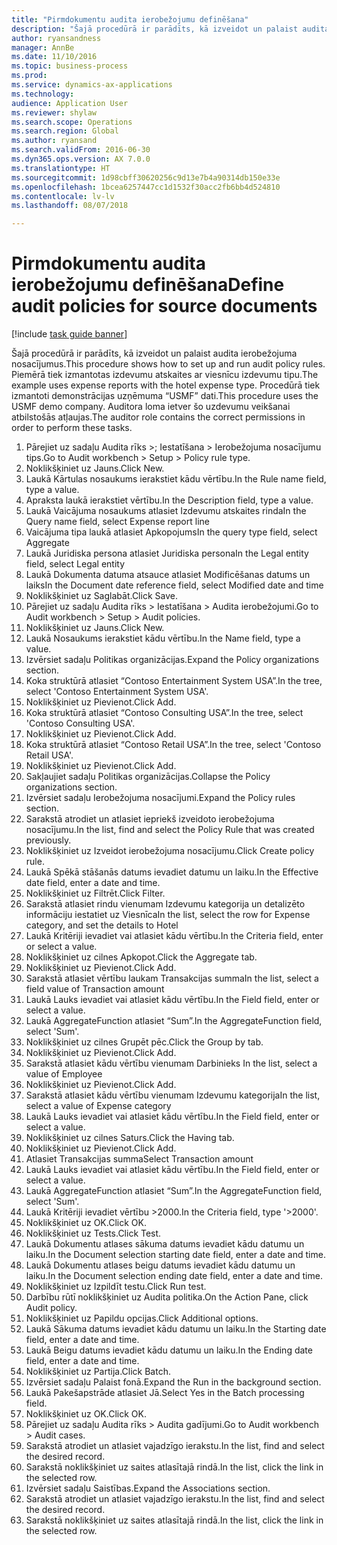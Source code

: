 ```yaml
--- 
title: "Pirmdokumentu audita ierobežojumu definēšana"
description: "Šajā procedūrā ir parādīts, kā izveidot un palaist audita ierobežojuma nosacījumus."
author: ryansandness
manager: AnnBe
ms.date: 11/10/2016
ms.topic: business-process
ms.prod: 
ms.service: dynamics-ax-applications
ms.technology: 
audience: Application User
ms.reviewer: shylaw
ms.search.scope: Operations
ms.search.region: Global
ms.author: ryansand
ms.search.validFrom: 2016-06-30
ms.dyn365.ops.version: AX 7.0.0
ms.translationtype: HT
ms.sourcegitcommit: 1d98cbff30620256c9d13e7b4a90314db150e33e
ms.openlocfilehash: 1bcea6257447cc1d1532f30acc2fb6bb4d524810
ms.contentlocale: lv-lv
ms.lasthandoff: 08/07/2018

---
```

# <a name="define-audit-policies-for-source-documents"></a><span data-ttu-id="84a45-103">Pirmdokumentu audita ierobežojumu definēšana</span><span class="sxs-lookup"><span data-stu-id="84a45-103">Define audit policies for source documents</span></span>

[!include [task guide banner](../../includes/task-guide-banner.md)]

<span data-ttu-id="84a45-104">Šajā procedūrā ir parādīts, kā izveidot un palaist audita ierobežojuma nosacījumus.</span><span class="sxs-lookup"><span data-stu-id="84a45-104">This procedure shows how to set up and run audit policy rules.</span></span> <span data-ttu-id="84a45-105">Piemērā tiek izmantotas izdevumu atskaites ar viesnīcu izdevumu tipu.</span><span class="sxs-lookup"><span data-stu-id="84a45-105">The example uses expense reports with the hotel expense type.</span></span> <span data-ttu-id="84a45-106">Procedūrā tiek izmantoti demonstrācijas uzņēmuma “USMF” dati.</span><span class="sxs-lookup"><span data-stu-id="84a45-106">This procedure uses the USMF demo company.</span></span> <span data-ttu-id="84a45-107">Auditora loma ietver šo uzdevumu veikšanai atbilstošās atļaujas.</span><span class="sxs-lookup"><span data-stu-id="84a45-107">The auditor role contains the correct permissions in order to perform these tasks.</span></span>

1. <span data-ttu-id="84a45-108">Pārejiet uz sadaļu Audita rīks >; Iestatīšana > Ierobežojuma nosacījumu tips.</span><span class="sxs-lookup"><span data-stu-id="84a45-108">Go to Audit workbench > Setup > Policy rule type.</span></span>
2. <span data-ttu-id="84a45-109">Noklikšķiniet uz Jauns.</span><span class="sxs-lookup"><span data-stu-id="84a45-109">Click New.</span></span>
3. <span data-ttu-id="84a45-110">Laukā Kārtulas nosaukums ierakstiet kādu vērtību.</span><span class="sxs-lookup"><span data-stu-id="84a45-110">In the Rule name field, type a value.</span></span>
4. <span data-ttu-id="84a45-111">Apraksta laukā ierakstiet vērtību.</span><span class="sxs-lookup"><span data-stu-id="84a45-111">In the Description field, type a value.</span></span>
5. <span data-ttu-id="84a45-112">Laukā Vaicājuma nosaukums atlasiet Izdevumu atskaites rinda</span><span class="sxs-lookup"><span data-stu-id="84a45-112">In the Query name field, select Expense report line</span></span>
6. <span data-ttu-id="84a45-113">Vaicājuma tipa laukā atlasiet Apkopojums</span><span class="sxs-lookup"><span data-stu-id="84a45-113">In the query type field, select Aggregate</span></span>
7. <span data-ttu-id="84a45-114">Laukā Juridiska persona atlasiet Juridiska persona</span><span class="sxs-lookup"><span data-stu-id="84a45-114">In the Legal entity field, select Legal entity</span></span>
8. <span data-ttu-id="84a45-115">Laukā Dokumenta datuma atsauce atlasiet Modificēšanas datums un laiks</span><span class="sxs-lookup"><span data-stu-id="84a45-115">In the Document date reference field, select Modified date and time</span></span>
9. <span data-ttu-id="84a45-116">Noklikšķiniet uz Saglabāt.</span><span class="sxs-lookup"><span data-stu-id="84a45-116">Click Save.</span></span>
10. <span data-ttu-id="84a45-117">Pārejiet uz sadaļu Audita rīks > Iestatīšana > Audita ierobežojumi.</span><span class="sxs-lookup"><span data-stu-id="84a45-117">Go to Audit workbench > Setup > Audit policies.</span></span>
11. <span data-ttu-id="84a45-118">Noklikšķiniet uz Jauns.</span><span class="sxs-lookup"><span data-stu-id="84a45-118">Click New.</span></span>
12. <span data-ttu-id="84a45-119">Laukā Nosaukums ierakstiet kādu vērtību.</span><span class="sxs-lookup"><span data-stu-id="84a45-119">In the Name field, type a value.</span></span>
13. <span data-ttu-id="84a45-120">Izvērsiet sadaļu Politikas organizācijas.</span><span class="sxs-lookup"><span data-stu-id="84a45-120">Expand the Policy organizations section.</span></span>
14. <span data-ttu-id="84a45-121">Koka struktūrā atlasiet “Contoso Entertainment System USA”.</span><span class="sxs-lookup"><span data-stu-id="84a45-121">In the tree, select 'Contoso Entertainment System USA'.</span></span>
15. <span data-ttu-id="84a45-122">Noklikšķiniet uz Pievienot.</span><span class="sxs-lookup"><span data-stu-id="84a45-122">Click Add.</span></span>
16. <span data-ttu-id="84a45-123">Koka struktūrā atlasiet “Contoso Consulting USA”.</span><span class="sxs-lookup"><span data-stu-id="84a45-123">In the tree, select 'Contoso Consulting USA'.</span></span>
17. <span data-ttu-id="84a45-124">Noklikšķiniet uz Pievienot.</span><span class="sxs-lookup"><span data-stu-id="84a45-124">Click Add.</span></span>
18. <span data-ttu-id="84a45-125">Koka struktūrā atlasiet “Contoso Retail USA”.</span><span class="sxs-lookup"><span data-stu-id="84a45-125">In the tree, select 'Contoso Retail USA'.</span></span>
19. <span data-ttu-id="84a45-126">Noklikšķiniet uz Pievienot.</span><span class="sxs-lookup"><span data-stu-id="84a45-126">Click Add.</span></span>
20. <span data-ttu-id="84a45-127">Sakļaujiet sadaļu Politikas organizācijas.</span><span class="sxs-lookup"><span data-stu-id="84a45-127">Collapse the Policy organizations section.</span></span>
21. <span data-ttu-id="84a45-128">Izvērsiet sadaļu Ierobežojuma nosacījumi.</span><span class="sxs-lookup"><span data-stu-id="84a45-128">Expand the Policy rules section.</span></span>
22. <span data-ttu-id="84a45-129">Sarakstā atrodiet un atlasiet iepriekš izveidoto ierobežojuma nosacījumu.</span><span class="sxs-lookup"><span data-stu-id="84a45-129">In the list, find and select the Policy Rule that was created previously.</span></span>
23. <span data-ttu-id="84a45-130">Noklikšķiniet uz Izveidot ierobežojuma nosacījumu.</span><span class="sxs-lookup"><span data-stu-id="84a45-130">Click Create policy rule.</span></span>
24. <span data-ttu-id="84a45-131">Laukā Spēkā stāšanās datums ievadiet datumu un laiku.</span><span class="sxs-lookup"><span data-stu-id="84a45-131">In the Effective date field, enter a date and time.</span></span>
25. <span data-ttu-id="84a45-132">Noklikšķiniet uz Filtrēt.</span><span class="sxs-lookup"><span data-stu-id="84a45-132">Click Filter.</span></span>
26. <span data-ttu-id="84a45-133">Sarakstā atlasiet rindu vienumam Izdevumu kategorija un detalizēto informāciju iestatiet uz Viesnīca</span><span class="sxs-lookup"><span data-stu-id="84a45-133">In the list, select the row for Expense category, and set the details to Hotel</span></span>
27. <span data-ttu-id="84a45-134">Laukā Kritēriji ievadiet vai atlasiet kādu vērtību.</span><span class="sxs-lookup"><span data-stu-id="84a45-134">In the Criteria field, enter or select a value.</span></span>
28. <span data-ttu-id="84a45-135">Noklikšķiniet uz cilnes Apkopot.</span><span class="sxs-lookup"><span data-stu-id="84a45-135">Click the Aggregate tab.</span></span>
29. <span data-ttu-id="84a45-136">Noklikšķiniet uz Pievienot.</span><span class="sxs-lookup"><span data-stu-id="84a45-136">Click Add.</span></span>
30. <span data-ttu-id="84a45-137">Sarakstā atlasiet vērtību laukam Transakcijas summa</span><span class="sxs-lookup"><span data-stu-id="84a45-137">In the list, select a field value of Transaction amount</span></span>
31. <span data-ttu-id="84a45-138">Laukā Lauks ievadiet vai atlasiet kādu vērtību.</span><span class="sxs-lookup"><span data-stu-id="84a45-138">In the Field field, enter or select a value.</span></span>
32. <span data-ttu-id="84a45-139">Laukā AggregateFunction atlasiet “Sum”.</span><span class="sxs-lookup"><span data-stu-id="84a45-139">In the AggregateFunction field, select 'Sum'.</span></span>
33. <span data-ttu-id="84a45-140">Noklikšķiniet uz cilnes Grupēt pēc.</span><span class="sxs-lookup"><span data-stu-id="84a45-140">Click the Group by tab.</span></span>
34. <span data-ttu-id="84a45-141">Noklikšķiniet uz Pievienot.</span><span class="sxs-lookup"><span data-stu-id="84a45-141">Click Add.</span></span>
35. <span data-ttu-id="84a45-142">Sarakstā atlasiet kādu vērtību vienumam Darbinieks </span><span class="sxs-lookup"><span data-stu-id="84a45-142">In the list, select a value of Employee</span></span> 
36. <span data-ttu-id="84a45-143">Noklikšķiniet uz Pievienot.</span><span class="sxs-lookup"><span data-stu-id="84a45-143">Click Add.</span></span>
37. <span data-ttu-id="84a45-144">Sarakstā atlasiet kādu vērtību vienumam Izdevumu kategorija</span><span class="sxs-lookup"><span data-stu-id="84a45-144">In the list, select a value of Expense category</span></span>
38. <span data-ttu-id="84a45-145">Laukā Lauks ievadiet vai atlasiet kādu vērtību.</span><span class="sxs-lookup"><span data-stu-id="84a45-145">In the Field field, enter or select a value.</span></span>
39. <span data-ttu-id="84a45-146">Noklikšķiniet uz cilnes Saturs.</span><span class="sxs-lookup"><span data-stu-id="84a45-146">Click the Having tab.</span></span>
40. <span data-ttu-id="84a45-147">Noklikšķiniet uz Pievienot.</span><span class="sxs-lookup"><span data-stu-id="84a45-147">Click Add.</span></span>
41. <span data-ttu-id="84a45-148">Atlasiet Transakcijas summa</span><span class="sxs-lookup"><span data-stu-id="84a45-148">Select Transaction amount</span></span>
42. <span data-ttu-id="84a45-149">Laukā Lauks ievadiet vai atlasiet kādu vērtību.</span><span class="sxs-lookup"><span data-stu-id="84a45-149">In the Field field, enter or select a value.</span></span>
43. <span data-ttu-id="84a45-150">Laukā AggregateFunction atlasiet “Sum”.</span><span class="sxs-lookup"><span data-stu-id="84a45-150">In the AggregateFunction field, select 'Sum'.</span></span>
44. <span data-ttu-id="84a45-151">Laukā Kritēriji ievadiet vērtību >2000.</span><span class="sxs-lookup"><span data-stu-id="84a45-151">In the Criteria field, type '>2000'.</span></span>
45. <span data-ttu-id="84a45-152">Noklikšķiniet uz OK.</span><span class="sxs-lookup"><span data-stu-id="84a45-152">Click OK.</span></span>
46. <span data-ttu-id="84a45-153">Noklikšķiniet uz Tests.</span><span class="sxs-lookup"><span data-stu-id="84a45-153">Click Test.</span></span>
47. <span data-ttu-id="84a45-154">Laukā Dokumentu atlases sākuma datums ievadiet kādu datumu un laiku.</span><span class="sxs-lookup"><span data-stu-id="84a45-154">In the Document selection starting date field, enter a date and time.</span></span>
48. <span data-ttu-id="84a45-155">Laukā Dokumentu atlases beigu datums ievadiet kādu datumu un laiku.</span><span class="sxs-lookup"><span data-stu-id="84a45-155">In the Document selection ending date field, enter a date and time.</span></span>
49. <span data-ttu-id="84a45-156">Noklikšķiniet uz Izpildīt testu.</span><span class="sxs-lookup"><span data-stu-id="84a45-156">Click Run test.</span></span>
50. <span data-ttu-id="84a45-157">Darbību rūtī noklikšķiniet uz Audita politika.</span><span class="sxs-lookup"><span data-stu-id="84a45-157">On the Action Pane, click Audit policy.</span></span>
51. <span data-ttu-id="84a45-158">Noklikšķiniet uz Papildu opcijas.</span><span class="sxs-lookup"><span data-stu-id="84a45-158">Click Additional options.</span></span>
52. <span data-ttu-id="84a45-159">Laukā Sākuma datums ievadiet kādu datumu un laiku.</span><span class="sxs-lookup"><span data-stu-id="84a45-159">In the Starting date field, enter a date and time.</span></span>
53. <span data-ttu-id="84a45-160">Laukā Beigu datums ievadiet kādu datumu un laiku.</span><span class="sxs-lookup"><span data-stu-id="84a45-160">In the Ending date field, enter a date and time.</span></span>
54. <span data-ttu-id="84a45-161">Noklikšķiniet uz Partija.</span><span class="sxs-lookup"><span data-stu-id="84a45-161">Click Batch.</span></span>
55. <span data-ttu-id="84a45-162">Izvērsiet sadaļu Palaist fonā.</span><span class="sxs-lookup"><span data-stu-id="84a45-162">Expand the Run in the background section.</span></span>
56. <span data-ttu-id="84a45-163">Laukā Pakešapstrāde atlasiet Jā.</span><span class="sxs-lookup"><span data-stu-id="84a45-163">Select Yes in the Batch processing field.</span></span>
57. <span data-ttu-id="84a45-164">Noklikšķiniet uz OK.</span><span class="sxs-lookup"><span data-stu-id="84a45-164">Click OK.</span></span>
58. <span data-ttu-id="84a45-165">Pārejiet uz sadaļu Audita rīks > Audita gadījumi.</span><span class="sxs-lookup"><span data-stu-id="84a45-165">Go to Audit workbench > Audit cases.</span></span>
59. <span data-ttu-id="84a45-166">Sarakstā atrodiet un atlasiet vajadzīgo ierakstu.</span><span class="sxs-lookup"><span data-stu-id="84a45-166">In the list, find and select the desired record.</span></span>
60. <span data-ttu-id="84a45-167">Sarakstā noklikšķiniet uz saites atlasītajā rindā.</span><span class="sxs-lookup"><span data-stu-id="84a45-167">In the list, click the link in the selected row.</span></span>
61. <span data-ttu-id="84a45-168">Izvērsiet sadaļu Saistības.</span><span class="sxs-lookup"><span data-stu-id="84a45-168">Expand the Associations section.</span></span>
62. <span data-ttu-id="84a45-169">Sarakstā atrodiet un atlasiet vajadzīgo ierakstu.</span><span class="sxs-lookup"><span data-stu-id="84a45-169">In the list, find and select the desired record.</span></span>
63. <span data-ttu-id="84a45-170">Sarakstā noklikšķiniet uz saites atlasītajā rindā.</span><span class="sxs-lookup"><span data-stu-id="84a45-170">In the list, click the link in the selected row.</span></span>


